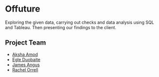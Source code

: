 # Offuture
 Exploring the given data, carrying out checks and data analysis using SQL and Tableau. Then presenting our findings to the client.
## Project Team
* [Aksha Amod](https://github.com/akshaamod)
* [Egle Duobaite](https://github.com/eedbt)
* [James Angus](https://github.com/Janguis)
* [Rachel Orrell](https://github.com/quaesitosaurus)
